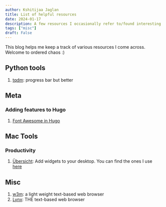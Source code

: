 ```yaml
---
author: Kshitijaa Jaglan
title: List of helpful resources
date: 2024-01-17
description: A few resources I occasionally refer to/found interesting
tags: ["misc"]
draft: False
---
```


This blog helps me keep a track of various resources I come across. Welcome to ordered chaos :)

<!-- ## Reading
### Papers
1.  -->

## Python tools
1. [tqdm](https://pypi.org/project/tqdm/): progress bar but better

## Meta
### Adding features to Hugo
1. [Font Awesome in Hugo](https://matze.rocks/posts/fontawesome_in_hugo/)

## Mac Tools
### Productivity
1. [Übersicht](https://tracesof.net/uebersicht/): Add widgets to your desktop. You can find the ones I use [here](https://github.com/deutranium/Ubersicht-Widgets/)

## Misc
1. [w3m](https://w3m.sourceforge.net): a light weight text-based web browser
2. [Lynx](http://lynx.browser.org): THE text-based web browser


<!-- ## Networks

### Networks/datasets I want to explore
1.  -->